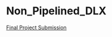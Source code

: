 # Non_Pipelined_DLX

[Final Project Submission](EE_5123_Research_Project_Submission_DLX_Architecture.pdf)